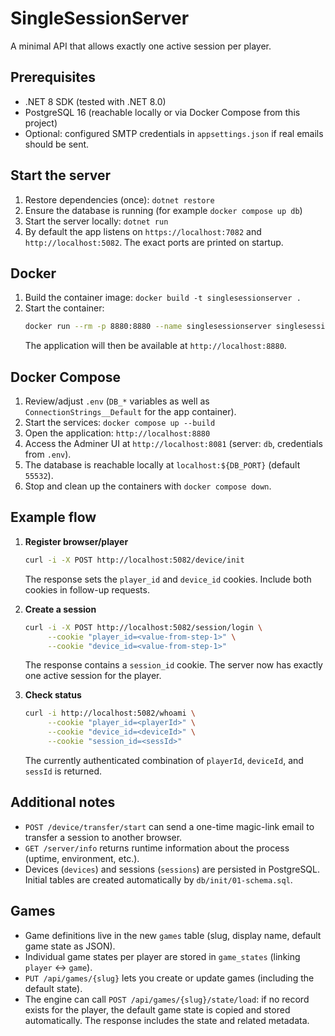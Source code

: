 # SingleSessionServer

A minimal API that allows exactly one active session per player.

## Prerequisites

- .NET 8 SDK (tested with .NET 8.0)
- PostgreSQL 16 (reachable locally or via Docker Compose from this project)
- Optional: configured SMTP credentials in `appsettings.json` if real emails should be sent.

## Start the server

1. Restore dependencies (once): `dotnet restore`
2. Ensure the database is running (for example `docker compose up db`)
3. Start the server locally: `dotnet run`
4. By default the app listens on `https://localhost:7082` and `http://localhost:5082`. The exact ports are printed on startup.

## Docker

1. Build the container image: `docker build -t singlesessionserver .`
2. Start the container:
   ```bash
   docker run --rm -p 8880:8880 --name singlesessionserver singlesessionserver
   ```
   The application will then be available at `http://localhost:8880`.

## Docker Compose

1. Review/adjust `.env` (`DB_*` variables as well as `ConnectionStrings__Default` for the app container).
2. Start the services: `docker compose up --build`
3. Open the application: `http://localhost:8880`
4. Access the Adminer UI at `http://localhost:8081` (server: `db`, credentials from `.env`).
5. The database is reachable locally at `localhost:${DB_PORT}` (default `55532`).
6. Stop and clean up the containers with `docker compose down`.

## Example flow

1. **Register browser/player**

   ```bash
   curl -i -X POST http://localhost:5082/device/init
   ```

   The response sets the `player_id` and `device_id` cookies. Include both cookies in follow-up requests.

2. **Create a session**

   ```bash
   curl -i -X POST http://localhost:5082/session/login \
        --cookie "player_id=<value-from-step-1>" \
        --cookie "device_id=<value-from-step-1>"
   ```

   The response contains a `session_id` cookie. The server now has exactly one active session for the player.

3. **Check status**
   ```bash
   curl -i http://localhost:5082/whoami \
        --cookie "player_id=<playerId>" \
        --cookie "device_id=<deviceId>" \
        --cookie "session_id=<sessId>"
   ```
   The currently authenticated combination of `playerId`, `deviceId`, and `sessId` is returned.

## Additional notes

- `POST /device/transfer/start` can send a one-time magic-link email to transfer a session to another browser.
- `GET /server/info` returns runtime information about the process (uptime, environment, etc.).
- Devices (`devices`) and sessions (`sessions`) are persisted in PostgreSQL. Initial tables are created automatically by `db/init/01-schema.sql`.

## Games

- Game definitions live in the new `games` table (slug, display name, default game state as JSON).
- Individual game states per player are stored in `game_states` (linking `player` ↔ `game`).
- `PUT /api/games/{slug}` lets you create or update games (including the default state).
- The engine can call `POST /api/games/{slug}/state/load`: if no record exists for the player, the default game state is copied and stored automatically. The response includes the state and related metadata.
